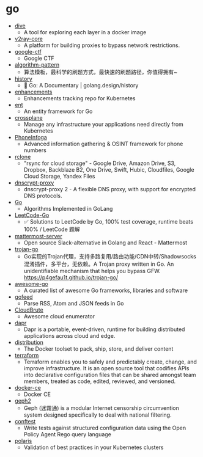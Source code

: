 # go
- [dive](https://github.com/wagoodman/dive)
  - A tool for exploring each layer in a docker image
- [v2ray-core](https://github.com/v2ray/v2ray-core)
  - A platform for building proxies to bypass network restrictions.
- [google-ctf](https://github.com/google/google-ctf)
  - Google CTF
- [algorithm-pattern](https://github.com/greyireland/algorithm-pattern)
  - 算法模板，最科学的刷题方式，最快速的刷题路径，你值得拥有~
- [history](https://github.com/golang-design/history)
  - 📝 Go: A Documentary | golang.design/history
- [enhancements](https://github.com/kubernetes/enhancements)
  - Enhancements tracking repo for Kubernetes
- [ent](https://github.com/facebook/ent)
  - An entity framework for Go
- [crossplane](https://github.com/crossplane/crossplane)
  - Manage any infrastructure your applications need directly from Kubernetes
- [PhoneInfoga](https://github.com/sundowndev/PhoneInfoga)
  - Advanced information gathering & OSINT framework for phone numbers
- [rclone](https://github.com/rclone/rclone)
  - "rsync for cloud storage" - Google Drive, Amazon Drive, S3, Dropbox, Backblaze B2, One Drive, Swift, Hubic, Cloudfiles, Google Cloud Storage, Yandex Files
- [dnscrypt-proxy](https://github.com/DNSCrypt/dnscrypt-proxy)
  - dnscrypt-proxy 2 - A flexible DNS proxy, with support for encrypted DNS protocols.
- [Go](https://github.com/TheAlgorithms/Go)
  - Algorithms Implemented in GoLang
- [LeetCode-Go](https://github.com/halfrost/LeetCode-Go)
  - ✅ Solutions to LeetCode by Go, 100% test coverage, runtime beats 100% / LeetCode 题解
- [mattermost-server](https://github.com/mattermost/mattermost-server)
  - Open source Slack-alternative in Golang and React - Mattermost
- [trojan-go](https://github.com/p4gefau1t/trojan-go)
  - Go实现的Trojan代理，支持多路复用/路由功能/CDN中转/Shadowsocks混淆插件，多平台，无依赖。A Trojan proxy written in Go. An unidentifiable mechanism that helps you bypass GFW. https://p4gefau1t.github.io/trojan-go/
- [awesome-go](https://github.com/avelino/awesome-go)
  - A curated list of awesome Go frameworks, libraries and software
- [gofeed](https://github.com/mmcdole/gofeed)
  - Parse RSS, Atom and JSON feeds in Go
- [CloudBrute](https://github.com/0xsha/CloudBrute)
  - Awesome cloud enumerator
- [dapr](https://github.com/dapr/dapr)
  - Dapr is a portable, event-driven, runtime for building distributed applications across cloud and edge.
- [distribution](https://github.com/docker/distribution)
  - The Docker toolset to pack, ship, store, and deliver content
- [terraform](https://github.com/hashicorp/terraform)
  - Terraform enables you to safely and predictably create, change, and improve infrastructure. It is an open source tool that codifies APIs into declarative configuration files that can be shared amongst team members, treated as code, edited, reviewed, and versioned.
- [docker-ce](https://github.com/docker/docker-ce)
  - Docker CE
- [geph2](https://github.com/geph-official/geph2)
  - Geph (迷霧通) is a modular Internet censorship circumvention system designed specifically to deal with national filtering.
- [conftest](https://github.com/open-policy-agent/conftest)
  - Write tests against structured configuration data using the Open Policy Agent Rego query language
- [polaris](https://github.com/FairwindsOps/polaris)
  - Validation of best practices in your Kubernetes clusters
